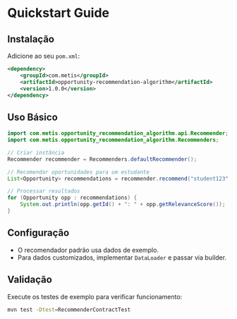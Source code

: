 # Quickstart Guide

## Instalação
Adicione ao seu `pom.xml`:
```xml
<dependency>
    <groupId>com.metis</groupId>
    <artifactId>opportunity-recommendation-algorithm</artifactId>
    <version>1.0.0</version>
</dependency>
```

## Uso Básico
```java
import com.metis.opportunity_recommendation_algorithm.api.Recommender;
import com.metis.opportunity_recommendation_algorithm.Recommenders;

// Criar instância
Recommender recommender = Recommenders.defaultRecommender();

// Recomendar oportunidades para um estudante
List<Opportunity> recommendations = recommender.recommend("student123", 5);

// Processar resultados
for (Opportunity opp : recommendations) {
    System.out.println(opp.getId() + ": " + opp.getRelevanceScore());
}
```

## Configuração
- O recomendador padrão usa dados de exemplo.
- Para dados customizados, implementar `DataLoader` e passar via builder.

## Validação
Execute os testes de exemplo para verificar funcionamento:
```bash
mvn test -Dtest=RecommenderContractTest
```